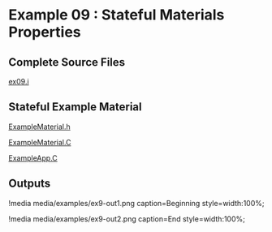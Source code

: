 # Example 09 : Stateful Materials Properties

[](---)

## Complete Source Files

[ex09.i](https://github.com/idaholab/moose/blob/devel/examples/ex09_stateful_materials/ex09.i)


[](---)

## Stateful Example Material

[ExampleMaterial.h](https://github.com/idaholab/moose/blob/devel/examples/ex09_stateful_materials/include/materials/ExampleMaterial.h)

[ExampleMaterial.C](https://github.com/idaholab/moose/blob/devel/examples/ex09_stateful_materials/src/materials/ExampleMaterial.C)

[ExampleApp.C](https://github.com/idaholab/moose/blob/devel/examples/ex09_stateful_materials/src/base/ExampleApp.C)

[](---)

## Outputs

!media media/examples/ex9-out1.png
       caption=Beginning
       style=width:100%;

!media media/examples/ex9-out2.png
       caption=End 
       style=width:100%;


